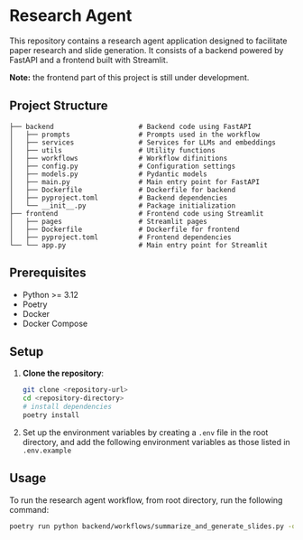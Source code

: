 # Research Agent

This repository contains a research agent application designed to
facilitate paper research and slide generation. It consists of a
backend powered by FastAPI and a frontend built with Streamlit.

**Note:**
the frontend part of this project is still under development.

## Project Structure

```
├── backend                     # Backend code using FastAPI
│   ├── prompts                 # Prompts used in the workflow 
│   ├── services                # Services for LLMs and embeddings
│   ├── utils                   # Utility functions
│   ├── workflows               # Workflow difinitions
│   ├── config.py               # Configuration settings
│   ├── models.py               # Pydantic models
│   ├── main.py                 # Main entry point for FastAPI
│   ├── Dockerfile              # Dockerfile for backend
│   ├── pyproject.toml          # Backend dependencies
│   └── __init__.py             # Package initialization
├── frontend                    # Frontend code using Streamlit
│   ├── pages                   # Streamlit pages
│   ├── Dockerfile              # Dockerfile for frontend
│   ├── pyproject.toml          # Frontend dependencies
└── └── app.py                  # Main entry point for Streamlit
```


## Prerequisites

- Python >= 3.12
- Poetry
- Docker
- Docker Compose


## Setup

1. **Clone the repository**:
   ```bash
   git clone <repository-url>
   cd <repository-directory>
   # install dependencies
   poetry install
   ```

2. Set up the environment variables by creating a `.env` file in the root directory,
    and add the following environment variables as those listed in `.env.example`

## Usage

To run the research agent workflow, from root directory, run the following command:

```bash
poetry run python backend/workflows/summarize_and_generate_slides.py -q <YOUR_INPUT_QUERY>
```

